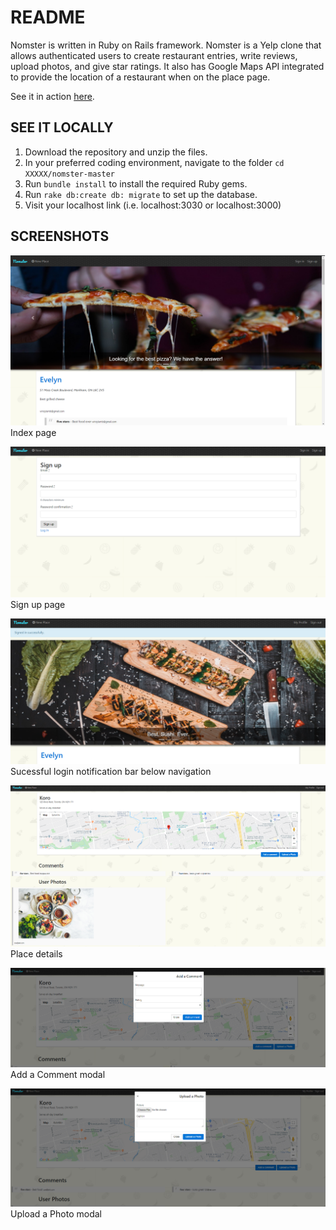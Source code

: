# README

Nomster is written in Ruby on Rails framework.
Nomster is a Yelp clone that allows authenticated users to create restaurant entries, write reviews, upload photos, and give star ratings.
It also has Google Maps API integrated to provide the location of a restaurant when on the place page.

See it in action <a href="https://nomster-winnie-khuu.herokuapp.com">here</a>.

## SEE IT LOCALLY

1. Download the repository and unzip the files.
2. In your preferred coding environment, navigate to the folder `cd XXXXX/nomster-master`
3. Run `bundle install` to install the required Ruby gems.
3. Run `rake db:create db: migrate` to set up the database.
4. Visit your localhost link (i.e. localhost:3030 or localhost:3000)

## SCREENSHOTS
![alt text](nomster1.png)
Index page

![alt text](nomster2.png)
Sign up page

![alt text](nomster3.png)
Sucessful login notification bar below navigation

![alt text](nomster4.png)
Place details

![alt text](nomster5.png)
Add a Comment modal

![alt text](nomster6.png)
Upload a Photo modal

